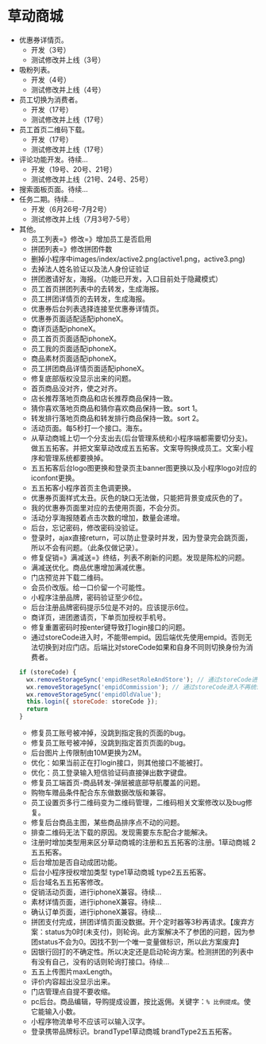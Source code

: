 # 草动商城
* 优惠券详情页。
    - 开发（3号）
    - 测试修改并上线（3号）
* 吸粉列表。
    - 开发（4号）
    - 测试修改并上线（4号）
* 员工切换为消费者。
    - 开发（17号）
    - 测试修改并上线（17号）
* 员工首页二维码下载。
    - 开发（17号）
    - 测试修改并上线（17号）
* 评论功能开发。待续...
    - 开发（19号、20号、21号）
    - 测试修改并上线（21号、24号、25号）
* 搜索面板页面。待续...
* 任务二期。待续...
    - 开发（6月26号-7月2号）
    - 测试修改并上线（7月3号7-5号）
* 其他。
    - 员工列表=》修改=》增加员工是否启用
    - 拼团列表=》修改拼团件数
    - 删掉小程序中images/index/active2.png(active1.png，active3.png)
    - 去掉法人姓名验证以及法人身份证验证
    - 拼团邀请好友，海报。（功能已开发，入口目前处于隐藏模式）
    - 员工首页拼团列表中的去转发，生成海报。
    - 员工拼团详情页的去转发，生成海报。
    - 优惠券后台列表选择连接至优惠券详情页。
    - 优惠券页面适配适配iphoneX。
    - 商详页适配iphoneX。
    - 员工首页页面适配iphoneX。
    - 员工我的页面适配iphoneX。
    - 商品素材页面适配iphoneX。
    - 员工拼团商品详情页面适配iphoneX。
    - 修复底部版权没显示出来的问题。
    - 首页商品没对齐，使之对齐。
    - 店长推荐落地页商品和店长推荐商品保持一致。
    - 猜你喜欢落地页商品和猜你喜欢商品保持一致。sort 1。
    - 转发排行落地页商品和转发排行商品保持一致。sort 2。
    - 活动页面。每5秒打一个接口。海东。
    - 从草动商城上切一个分支出去(后台管理系统和小程序端都需要切分支)。做五五拓客。并把文案草动改成五五拓客。文案导购换成员工。文案小程序和管理系统都要换掉。
    - 五五拓客后台logo图更换和登录页主banner图更换以及小程序logo对应的iconfont更换。
    - 五五拓客小程序首页主色调更换。
    - 优惠券页面样式太丑。灰色的缺口无法做，只能把背景变成灰色的了。
    - 我的优惠券页面里对应的去使用页面，不会分页。
    - 活动分享海报随着点击次数的增加，数量会递增。
    - 后台，忘记密码，修改密码没验证。
    - 登录时，ajax直接return，可以防止登录时并发，因为登录完会跳页面，所以不会有问题。（此条仅做记录）。
    - 修复促销=》满减送=》终结，列表不刷新的问题。发现是陈松的问题。
    - 满减送优化。商品优惠增加满减优惠。
    - 门店预览并下载二维码。
    - 会员价改版。给一口价留一个可能性。
    - 小程序注册品牌，密码验证至少6位。
    - 后台注册品牌密码提示5位是不对的。应该提示6位。
    - 商详页，进团邀请页，下单页加授权手机号。
    - 修复重置密码时按enter键导致打login接口的问题。
    - 通过storeCode进入时，不能带empid。因后端优先使用empid。否则无法切换到对应门店。后端比对storeCode如果和自身不同则切换身份为消费者。
    ```javascript
    if (storeCode) {
      wx.removeStorageSync('empidResetRoleAndStore'); // 通过storeCode进入时，不能带empid。因后端优先使用empid。否则无法切换到对应门店。后端比对storeCode如果和自身不同则切换身份为消费者。
      wx.removeStorageSync('empidCommission'); // 通过storeCode进入不再统计业绩。
      wx.removeStorageSync('empidOldValue');
      this.login({ storeCode: storeCode });
      return
    }
    ```
    - 修复员工账号被冲掉，没跳到指定我的页面的bug。
    - 修复员工账号被冲掉，没跳到指定首页页面的bug。
    - 后台图片上传限制由10M更换为2M。
    - 优化：如果当前正在打login接口，则其他接口不能被打。
    - 优化：员工登录输入短信验证码直接弹出数字键盘。
    - 修复员工端首页-商品转发-弹层被底部导航覆盖的问题。
    - 购物车赠品条件配合东东做数据改版和兼容。
    - 员工设置页多行二维码变为二维码管理，二维码相关文案修改以及bug修复。
    - 修复后台商品主图，某些商品排序点不动的问题。
    - 排查二维码无法下载的原因。发现需要东东配合才能解决。
    - 注册时增加类型用来区分草动商城的注册和五五拓客的注册。1草动商城 2五五拓客。
    - 后台增加是否自动成团功能。
    - 后台小程序授权增加类型 type1草动商城 type2五五拓客。
    - 后台域名五五拓客修改。
    - 促销活动页面，进行iphoneX兼容。待续...
    - 素材详情页面，进行iphoneX兼容。待续...
    - 确认订单页面，进行iphoneX兼容。待续...
    - 拼团支付完成，拼团详情页面没数据。开个定时器等3秒再请求。【废弃方案：status为0时(未支付)，则轮询。此方案解决不了参团的问题，因为参团status不会为0。因找不到一个唯一变量做标识，所以此方案废弃】
    - 因银行回打的不确定性。所以决定还是启动轮询方案。检测拼团的列表中有没有自己，没有的话则轮询打接口。待续...
    - 五五上传图片maxLength。
    - 评价内容超出没显示出来。
    - 门店管理点自提不要收缩。
    - pc后台。商品编辑，导购提成设置，按比返佣。关键字：```% 比例提成```。使它能输入小数。
    - 小程序物流单号不应该可以输入汉字。
    - 登录携带品牌标识。brandType1草动商城 brandType2五五拓客。
